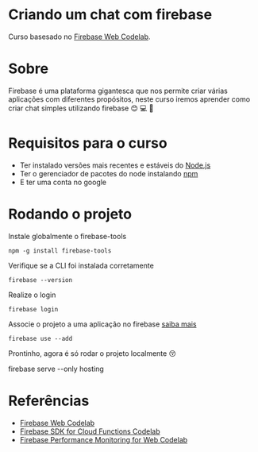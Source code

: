 # Criando um chat com firebase

Curso basesado no [Firebase Web Codelab](https://codelabs.developers.google.com/codelabs/firebase-web/).

# Sobre

Firebase é uma plataforma gigantesca que nos permite criar várias aplicações com diferentes propósitos, neste curso iremos aprender como criar chat simples utilizando firebase :blush: :computer: :email:

# Requisitos para o curso

- Ter instalado versões mais recentes e estáveis do [Node.js](https://nodejs.org/en/)
- Ter o gerenciador de pacotes do node instalando [npm](https://www.npmjs.com/)
- E ter uma conta no google

# Rodando o projeto

Instale globalmente o firebase-tools

	npm -g install firebase-tools

Verifique se a CLI foi instalada corretamente

	firebase --version

Realize o login

	firebase login

Associe o projeto a uma aplicação no firebase [saiba mais](https://codelabs.developers.google.com/codelabs/firebase-web/#2)
  
  	firebase use --add

Prontinho, agora é só rodar o projeto localmente :kissing_closed_eyes:
  
  firebase serve --only hosting

# Referências 

- [Firebase Web Codelab](https://codelabs.developers.google.com/codelabs/firebase-web/)
- [Firebase SDK for Cloud Functions Codelab](https://codelabs.developers.google.com/codelabs/firebase-cloud-functions/)
- [Firebase Performance Monitoring for Web Codelab](https://codelabs.developers.google.com/codelabs/firebase-perf-mon-web/)
